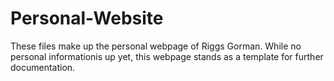 # Personal-Website

These files make up the personal webpage of Riggs Gorman. While no personal informationis up yet, this webpage stands as a template for further documentation.
